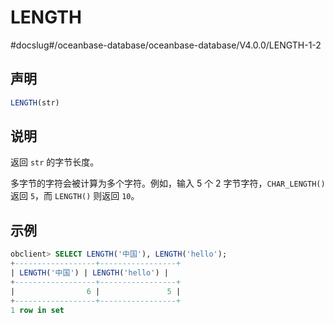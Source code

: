 LENGTH 
===========================
#docslug#/oceanbase-database/oceanbase-database/V4.0.0/LENGTH-1-2


声明 
-----------------------

```sql
LENGTH(str)
```



说明 
-----------------------

返回 `str` 的字节长度。

多字节的字符会被计算为多个字符。例如，输入 5 个 2 字节字符，`CHAR_LENGTH()` 返回 `5`，而 `LENGTH()` 则返回 `10`。

示例 
-----------------------

```sql
obclient> SELECT LENGTH('中国'), LENGTH('hello');
+------------------+-----------------+
| LENGTH('中国') | LENGTH('hello') |
+------------------+-----------------+
|                6 |               5 |
+------------------+-----------------+
1 row in set 
```


